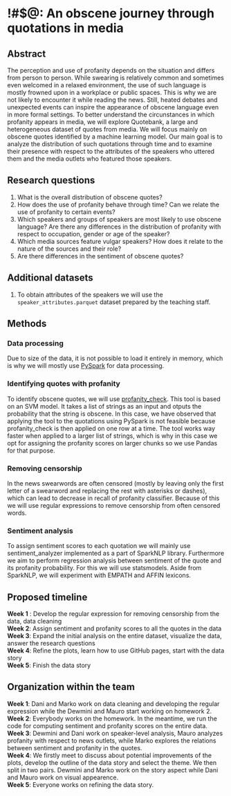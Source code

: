 # !#$@: An obscene journey through quotations in media
## Abstract
The perception and use of profanity depends on the situation and differs from person to person. While swearing is relatively common and sometimes even welcomed in a relaxed environment, the use of such language is mostly frowned upon in a workplace or public spaces. This is why we are not likely to encounter it while reading the news. Still, heated debates and unexpected events can inspire the appearance of obscene language even in more formal settings. To better understand the circunstances in which profanity appears in media, we will explore Quotebank, a large and heterogeneous dataset of quotes from media. We will focus mainly on obscene quotes identified by a machine learning model. Our main goal is to analyze the distribution of such quotations through time and to examine their presence with respect to the attributes of the speakers who uttered them and the media outlets who featured those speakers.
## Research questions
1.  What is the overall distribution of obscene quotes?
2.  How does the use of profanity behave through time? Can we relate the use of profanity to certain events?
3.  Which speakers and groups of speakers are most likely to use obscene language? Are there any differences in the distribution of profanity with respect to occupation, gender or age of the speaker?
4.  Which media sources feature vulgar speakers? How does it relate to the nature of the sources and their role?
5.  Are there differences in the sentiment of obscene quotes?
## Additional datasets
1. To obtain attributes of the speakers we will use the `speaker_attributes.parquet` dataset prepared by the teaching staff.
## Methods
### Data processing
Due to size of the data, it is not possible to load it entirely in memory, which is why we will mostly use [PySpark](http://spark.apache.org/docs/latest/api/python/) for data processing.
### Identifying quotes with profanity
To identify obscene quotes, we will use [profanity_check](https://pypi.org/project/alt-profanity-check/). This tool is based on an SVM model. It takes a list of strings as an input and otputs the probability that the string is obscene. In this case, we have observed that applying the tool to the quotations using PySpark is not feasible because profanity_check is then applied on one row at a time. The tool works way faster when applied to a larger list of strings, which is why in this case we opt for assigning the profanity scores on larger chunks so we use Pandas for that purpose.
### Removing censorship
In the news swearwords are often censored (mostly by leaving only the first letter of a swearword and replacing the rest with asterisks or dashes), which can lead to decrease in recall of profanity classifier. Because of this we will use regular expressions to remove censorship from often censored words.
### Sentiment analysis
To assign sentiment scores to each quotation we will mainly use sentiment_analyzer implemented as a part of SparkNLP library.  Furthermore we aim to perform regression analysis between sentiment of the quote and its profanity probability. For this we will use statsmodels. Aside from SparkNLP, we will experiment with EMPATH and AFFIN lexicons.
## Proposed timeline
**Week 1** : Develop the regular expression for removing censorship from the data, data cleaning  
**Week 2**: Assign sentiment and profanity scores to all the quotes in the data  
**Week 3**: Expand the initial analysis on the entire dataset, visualize the data, answer the research questions  
**Week 4**: Refine the plots, learn how to use GitHub pages, start with the data story  
**Week 5**: Finish the data story  
## Organization within the team
**Week 1**: Dani and Marko work on data cleaning and developing the regular expression while the Dewmini and Mauro start working on homework 2.  
**Week 2**: Everybody works on the homework. In the meantime, we run the code for computing sentiment and profanity scores on the entire data.  
**Week 3**: Dewmini and Dani work on speaker-level analysis, Mauro analyzes profanity with respect to news outlets, while Marko explores the relations between sentiment and profanity in the quotes.  
**Week 4**: We firstly meet to discuss about potential improvements of the plots, develop the outline of the data story and select the theme. We then split in two pairs. Dewmini and Marko work on the story aspect while Dani and Mauro work on visual appearence.  
**Week 5**: Everyone works on refining the data story.  
